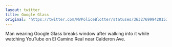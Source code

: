 ```yaml
---
layout: twitter
title: Google Glass
original: 'https://twitter.com/MVPoliceBlotter/statuses/363276999420153856'
---
```


Man wearing Google Glass breaks window after walking into it while watching YouTube on El Camino Real near Calderon Ave.
